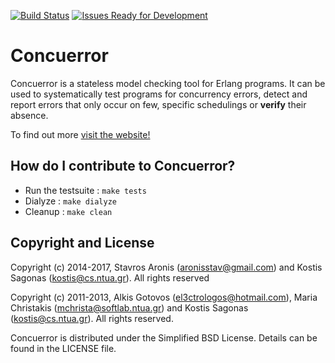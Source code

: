 [![Build Status](https://travis-ci.org/parapluu/Concuerror.svg?branch=master)](https://travis-ci.org/parapluu/Concuerror)
[![Issues Ready for Development](https://badge.waffle.io/parapluu/concuerror.png?label=ready&title=Ready)](https://waffle.io/parapluu/concuerror)

# Concuerror

Concuerror is a stateless model checking tool for Erlang programs. It can be used to systematically test programs for concurrency errors, detect and report errors that only occur on few, specific schedulings or **verify** their absence.

To find out more [visit the website!](http://parapluu.github.io/Concuerror)

## How do I contribute to Concuerror?

* Run the testsuite : `make tests`
* Dialyze           : `make dialyze`
* Cleanup           : `make clean`

Copyright and License
----------------------
Copyright (c) 2014-2017,
Stavros Aronis (<aronisstav@gmail.com>) and
Kostis Sagonas (<kostis@cs.ntua.gr>).
All rights reserved

Copyright (c) 2011-2013,
Alkis Gotovos (<el3ctrologos@hotmail.com>),
Maria Christakis (<mchrista@softlab.ntua.gr>) and
Kostis Sagonas (<kostis@cs.ntua.gr>).
All rights reserved.

Concuerror is distributed under the Simplified BSD License.
Details can be found in the LICENSE file.
